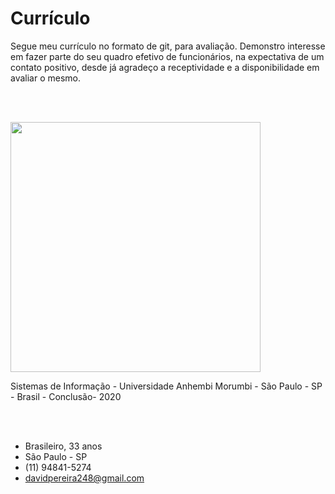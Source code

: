 # Currículo
Segue meu currículo no formato de git, para avaliação. Demonstro interesse em fazer parte do seu quadro efetivo de funcionários, na expectativa de um contato positivo, desde já agradeço a receptividade e a disponibilidade em avaliar o mesmo.

<br>
<br>





<img src="https://user-images.githubusercontent.com/26278819/164345517-5255811b-cc72-44b8-a85b-227a346bc4d2.png"
  heigth="400" width="400">  
  
Sistemas de Informação - Universidade Anhembi Morumbi - São Paulo - SP - Brasil -
Conclusão- 2020

<br>
<br>

* Brasileiro, 33 anos
* São Paulo - SP
* (11) 94841-5274
* davidpereira248@gmail.com
